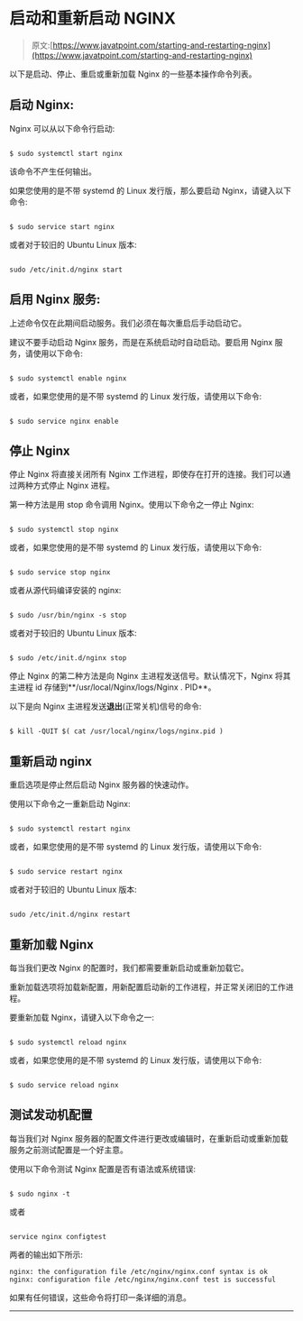 # 启动和重新启动 NGINX

> 原文:[https://www.javatpoint.com/starting-and-restarting-nginx](https://www.javatpoint.com/starting-and-restarting-nginx)

以下是启动、停止、重启或重新加载 Nginx 的一些基本操作命令列表。

## 启动 Nginx:

Nginx 可以从以下命令行启动:

```

$ sudo systemctl start nginx

```

该命令不产生任何输出。

如果您使用的是不带 systemd 的 Linux 发行版，那么要启动 Nginx，请键入以下命令:

```

$ sudo service start nginx

```

或者对于较旧的 Ubuntu Linux 版本:

```

sudo /etc/init.d/nginx start

```

## 启用 Nginx 服务:

上述命令仅在此期间启动服务。我们必须在每次重启后手动启动它。

建议不要手动启动 Nginx 服务，而是在系统启动时自动启动。要启用 Nginx 服务，请使用以下命令:

```

$ sudo systemctl enable nginx

```

或者，如果您使用的是不带 systemd 的 Linux 发行版，请使用以下命令:

```

$ sudo service nginx enable

```

## 停止 Nginx

停止 Nginx 将直接关闭所有 Nginx 工作进程，即使存在打开的连接。我们可以通过两种方式停止 Nginx 进程。

第一种方法是用 stop 命令调用 Nginx。使用以下命令之一停止 Nginx:

```

$ sudo systemctl stop nginx

```

或者，如果您使用的是不带 systemd 的 Linux 发行版，请使用以下命令:

```

$ sudo service stop nginx

```

或者从源代码编译安装的 nginx:

```

$ sudo /usr/bin/nginx -s stop

```

或者对于较旧的 Ubuntu Linux 版本:

```

$ sudo /etc/init.d/nginx stop

```

停止 Nginx 的第二种方法是向 Nginx 主进程发送信号。默认情况下，Nginx 将其主进程 id 存储到**/usr/local/Nginx/logs/Nginx . PID**。

以下是向 Nginx 主进程发送**退出**(正常关机)信号的命令:

```

$ kill -QUIT $( cat /usr/local/nginx/logs/nginx.pid )

```

## 重新启动 nginx

重启选项是停止然后启动 Nginx 服务器的快速动作。

使用以下命令之一重新启动 Nginx:

```

$ sudo systemctl restart nginx

```

或者，如果您使用的是不带 systemd 的 Linux 发行版，请使用以下命令:

```

$ sudo service restart nginx

```

或者对于较旧的 Ubuntu Linux 版本:

```

sudo /etc/init.d/nginx restart

```

## 重新加载 Nginx

每当我们更改 Nginx 的配置时，我们都需要重新启动或重新加载它。

重新加载选项将加载新配置，用新配置启动新的工作进程，并正常关闭旧的工作进程。

要重新加载 Nginx，请键入以下命令之一:

```

$ sudo systemctl reload nginx

```

或者，如果您使用的是不带 systemd 的 Linux 发行版，请使用以下命令:

```

$ sudo service reload nginx

```

## 测试发动机配置

每当我们对 Nginx 服务器的配置文件进行更改或编辑时，在重新启动或重新加载服务之前测试配置是一个好主意。

使用以下命令测试 Nginx 配置是否有语法或系统错误:

```

$ sudo nginx -t

```

或者

```

service nginx configtest

```

两者的输出如下所示:

```
nginx: the configuration file /etc/nginx/nginx.conf syntax is ok
nginx: configuration file /etc/nginx/nginx.conf test is successful

```

如果有任何错误，这些命令将打印一条详细的消息。

* * *